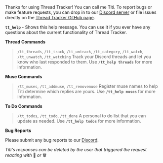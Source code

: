 Thanks for using Thread Tracker! You can call me Titi. To report bugs or make feature requests, you can drop in to our [Discord server](https://discord.gg/DxdufuEkJR) or file issues directly on the [Thread Tracker GitHub page](https://github.com/vexx32/thread-tracker/).

**`tt_help`** - Shows this help message. You can use it if you ever have any questions about the current functionality of Thread Tracker.

__**Thread Commands**__
> `/tt_threads`, `/tt_track`, `/tt_untrack`, `/tt_category`, `/tt_watch`, `/tt_unwatch`, `/tt_watching`
> Track your Discord threads and let you know who last responded to them. Use **`/tt_help threads`** for more information.

__**Muse Commands**__
> `/tt_muses`, `/tt_addmuse`, `/tt_removemuse`
> Register muse names to help Titi determine which replies are yours. Use **`/tt_help muses`** for more information.

__**To Do Commands**__
> `/tt_todos`, `/tt_todo`, `/tt_done`
> A personal to do list that you can update as needed. Use **`/tt_help todos`** for more information.

__**Bug Reports**__

Please submit any bug reports to our [Discord](https://discord.gg/DxdufuEkJR).

_Titi's responses can be deleted by the user that triggered the request reacting with_ :no_entry_sign: _or_ :wastebasket:
